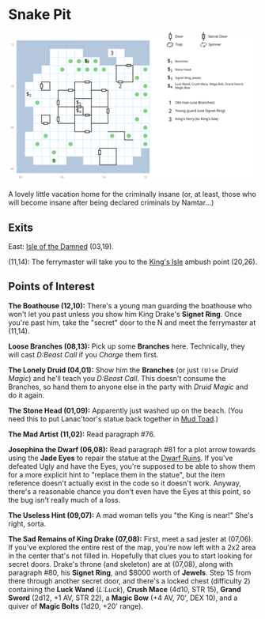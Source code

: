 # Snake Pit

[![map](snake-pit.svg)](snake-pit.svg)

A lovely little vacation home for the criminally insane (or, at least, those who will become insane after being declared criminals by Namtar...)

## Exits

East: [Isle of the Damned](dilmun.md) (03,19).

(11,14): The ferrymaster will take you to the [King's Isle](dilmun.md) ambush point (20,26).

## Points of Interest

**The Boathouse (12,10):** There's a young man guarding the boathouse who won't let you past unless you show him King Drake's **Signet Ring**. Once you're past him, take the "secret" door to the N and meet the ferrymaster at (11,14).

**Loose Branches (08,13):** Pick up some **Branches** here. Technically, they will cast *D:Beast Call* if you *Charge* them first.

**The Lonely Druid (04,01):** Show him the **Branches** (or just `(U)se` *Druid Magic*) and he'll teach you *D:Beast Call*. This doesn't consume the Branches, so hand them to anyone else in the party with *Druid Magic* and do it again.

**The Stone Head (01,09):** Apparently just washed up on the beach. (You need this to put Lanac'toor's statue back together in [Mud Toad](mud-toad.md).)

**The Mad Artist (11,02):** Read paragraph #76.

**Josephina the Dwarf (06,08):** Read paragraph #81 for a plot arrow towards using the **Jade Eyes** to repair the statue at the [Dwarf Ruins](dwarf-ruins.md). If you've defeated Ugly and have the Eyes, you're supposed to be able to show them for a more explicit hint to "replace them in the statue", but the item reference doesn't actually exist in the code so it doesn't work. Anyway, there's a reasonable chance you don't even have the Eyes at this point, so the bug isn't really much of a loss.

**The Useless Hint (09,07):** A mad woman tells you "the King is near!" She's right, sorta.

**The Sad Remains of King Drake (07,08):** First, meet a sad jester at (07,06). If you've explored the entire rest of the map, you're now left with a 2x2 area in the center that's not filled in. Hopefully that clues you to start looking for secret doors. Drake's throne (and skeleton) are at (07,08), along with paragraph #80, his **Signet Ring**, and $8000 worth of **Jewels**. Step 1S from there through another secret door, and there's a locked chest (difficulty 2) containing the **Luck Wand** (*L:Luck*), **Crush Mace** (4d10, STR 15), **Grand Sword** (2d12, +1 AV, STR 22), a **Magic Bow** (+4 AV, 70', DEX 10), and a quiver of **Magic Bolts** (1d20, +20' range).
